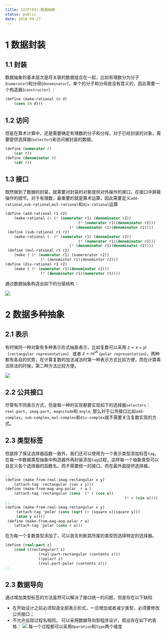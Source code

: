 ```yaml
---
title: SICP(03)-数据抽象
status: public
date: 2018-09-27
---
```

# 1 数据封装

## 1.1 封装
数据抽象的基本层次是将关联的数据组合在一起，比如有理数分为分子(`numerator`)和分母(`denominator`)，单个的分子和分母是没有意义的，因此需要一个构造器(`constructor`）:
```scheme
(define (make-rational (n d)
    (cons (n d)))
```
## 1.2 访问
但是在算术计算中，还是需要确定有理数的分子和分母，对于已经封装的对象，需要提供选择器(`selector`)来访问被封装的数据。
```scheme
(define (numerator r)
    (car r))
(define (denominator r)
    (cdr r))
```
## 1.3 接口
既然做到了数据的封装，就需要对封装的对象提供对外操作的接口，在接口中屏蔽操作的细节。对于有理数，最重要的就是算术运算，因此需要定义`add-rational`,`sub-rational`,`mul-rational`和`div-rational`运算
```scheme
(define (add-rational r1 r2)
    (make-rational (+ (* (numerator r1) (denominator r2))
                                 (* (numerator r1)(denominator r2)))
                             (* (denominator r1)(denominator r2))))
 (define (sub-rational r1 r2)
    (make-rational (- (* (numerator r1) (denominator r2))
                                 (* (numerator r1)(denominator r2)))
                             (* (denominator r1)(denominator r2))))
 (define (mul-rational r1 r2)
    (make ( (* (numerator r1) (numererator r2))
                (* (denomintor r1)(denomintor r2)))
(define (div-rational r1 r2)
    (make ( (* (numerator r1)(denominator r2)))
                (* (denominator r1)(numerator r1))))
```
通过数据抽象构造出如下的分层结构：

![](./_image/2018-10-02-10-30-15.jpg)
# 2 数据多种抽象
## 2.1 表示
有时候同一种对象有多种表示形式抽象表示，比如复数可以采用 $z=x + yi$ （`rectangular representation`） 或者 $z=re^{iA}$ (`polar representation`)，两种都有各自的优势，在计算复数的加法减法时第一种表示方式比较方便，而在计算乘法除法的时候，第二种方法比较方便。

![](./_image/2018-10-02-10-33-13.jpg)
## 2.2 公共接口
尽管有不同表示方式，但是每一种的实现都要实现如下的选择器`selectors`：`real-part`，`imag-part`，`magnitude`和 `angle`, 那么对于公共接口比如`add-complex`，`sub-complex`, `mul-complex`和`div-complex`就不需要关注复数实现的方式。

## 2.3 类型标签
但是除了保证选择器函数一致外，我们还可以使用为一个表示类型添加标签`tag`，在每一中数据类型抽象中构造器外再封装添加`tag`过程，这样每一个抽象类型可以自定义各个选择器的函数名，而不需要统一的接口。而在最外面提供选择器。
```scheme
;; ...
(define (make-from-real-imag-rectangular x y)
    (attach-tag 'rectangular (con x y)))
(define (make-from-mag-ang-polar  r a )
    (attach-tag 'rectangular (cons  (* r (cos a))
                                                      (* r (sin a))))
;;..
(define (make-from-real-imag-rectangular x y)
     (attach-tag 'polar (cons (sqrt (+ (square x)(square y)))
     (atan y x))))
 (define (make-from-mag-ang-polar r a)
    (attach-tag 'polar (cons r a)))
```
在为每一个复数类型添加了，可以首先判断其所属的类型而选择特定的选择器。
```scheme
(define (real-part z)
    (cond ((rectangular? z)
               (real-part-rectangular (contents z)))
               ((polar? z)
               (real-part-polar (contents z)))
;;..
```
## 2.3 数据导向
通过增加类型标签的方法虽然可以解决了接口统一的问题，但是存在以下缺陷
- 在开始设计之前必须知道全部表示形式，一旦增加或者减少类型，必须要修改公共接口；
- 不允许出现过程名相同。
可以采用数据导向型程序设计，假设存在如下的表格：
![](./_image/2018-10-02-21-34-56.jpg)
每一个过程都可以采用`Operation`和`Type`两个维度